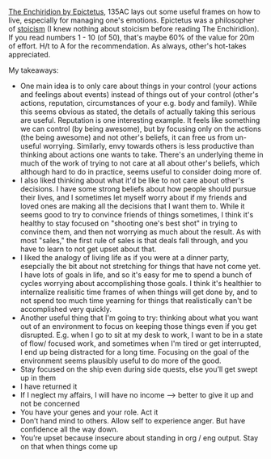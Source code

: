 
[The Enchiridion by Epictetus](http://classics.mit.edu/Epictetus/epicench.html), 135AC lays out some useful frames on how to live, especially for managing one's emotions. Epictetus was a philosopher of [stoicism](https://en.wikipedia.org/wiki/Stoicism) (I knew nothing about stoicism before reading The Enchiridion). If you read numbers 1 - 10 (of 50), that's maybe 60% of the value for 20m of effort. H/t to A for the recommendation. As always, other's hot-takes appreciated.

My takeaways:
- One main idea is to only care about things in your control (your actions and feelings about events) instead of things out of your control (other's actions, reputation, circumstances of your e.g. body and family). While this seems obvious as stated, the details of actually taking this serious are useful. Reputation is one interesting example. It feels like something we can control (by being awesome), but by focusing only on the actions (the being awesome) and not other's beliefs, it can free us from un-useful worrying. Similarly, envy towards others is less productive than thinking about actions one wants to take. There's an underlying theme in much of the work of trying to not care at all about other's beliefs, which although hard to do in practice, seems useful to consider doing more of.
- I also liked thinking about what it'd be like to not care about other's decisions. I have some strong beliefs about how people should pursue their lives, and I sometimes let myself worry about if my friends and loved ones are making all the decisions that I want them to. While it seems good to try to convince friends of things sometimes, I think it's healthy to stay focused on "shooting one's best shot" in trying to convince them, and then not worrying as much about the result. As with most "sales," the first rule of sales is that deals fall through, and you have to learn to not get upset about that.
- I liked the analogy of living life as if you were at a dinner party, esepcially the bit about not stretching for things that have not come yet. I have lots of goals in life, and so it's easy for me to spend a bunch of cycles worrying about accomplishing those goals. I think it's healthier to internalize realisitic time frames of when things will get done by, and to not spend too much time yearning for things that realistically can't be accomplished very quickly.
- Another useful thing that I'm going to try: thinking about what you want out of an environment to focus on keeping those things even if you get disrupted. E.g. when I go to sit at my desk to work, I want to be in a state of flow/ focused work, and sometimes when I'm tired or get interrupted, I end up being distracted for a long time. Focusing on the goal of the environment seems plausibly useful to do more of the good.
- Stay focused on the ship even during side quests, else you’ll get swept up in them
- I have returned it
- If I neglect my affairs, I will have no income —> better to give it up and not be concerned
- You have your genes and your role. Act it
- Don’t hand mind to others. Allow self to experience anger. But have confidence all the way down. 
- You’re upset because insecure about standing in org / eng output. Stay on that when things come up